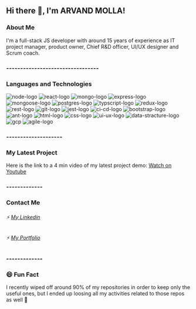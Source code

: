 ## Hi there 👋, I'm ARVAND MOLLA!



### About Me
I'm a full-stack JS developer with around 15 years of experience as IT project manager, product owner, Chief R&D officer, UI/UX designer and Scrum coach.

### ---------------------------------


### Languages and Technologies

![node-logo](https://user-images.githubusercontent.com/80462107/137308744-40caf066-4fb0-42df-8714-89c209442f59.png)
![react-logo](https://user-images.githubusercontent.com/80462107/137308803-2e53a4c4-e9b7-4b9b-a2f4-6a16a12cac61.png)
![mongo-logo](https://user-images.githubusercontent.com/80462107/137308914-5c7944e3-84e8-4c01-bd70-f478c3e9a5e5.png)
![express-logo](https://user-images.githubusercontent.com/80462107/137308931-a0f10f50-b828-429e-80a2-f835671cb3d0.png)
![mongoose-logo](https://user-images.githubusercontent.com/80462107/137308969-b83a74f4-778d-4d1e-9363-1b839be22019.png)
![postgres-logo](https://user-images.githubusercontent.com/80462107/137308986-40d7ab47-6111-46b6-bacf-885e85cc6568.png)
![typscript-logo](https://user-images.githubusercontent.com/80462107/137309099-3caf95c2-f3ac-4634-88a8-f68d7fe103bd.png)
![redux-logo](https://user-images.githubusercontent.com/80462107/137309106-d43615e6-9540-4cb8-a117-fcc8a79da5f8.png)
![rest-logo](https://user-images.githubusercontent.com/80462107/137309145-092266e0-69cb-4bf1-a8d0-5c49900daf17.png)
![git-logo](https://user-images.githubusercontent.com/80462107/137309190-2dbb9197-0e74-48d3-9ae6-7fe8449cf5e5.png)
![jest-logo](https://user-images.githubusercontent.com/80462107/137309198-2c643c96-e505-4cd7-b858-8954599b0d07.png)
![ci-cd-logo](https://user-images.githubusercontent.com/80462107/137309250-35db8fec-00a4-422c-a1b6-9941f1f662c7.png)
![bootstrap-logo](https://user-images.githubusercontent.com/80462107/137309266-31fcdf8c-4c77-4c25-8227-4ecd89567d54.png)
![ant-logo](https://user-images.githubusercontent.com/80462107/137309278-fc98c552-8634-4157-b6e3-1d54ed3aee14.png)
![html-logo](https://user-images.githubusercontent.com/80462107/137309371-a12f41b0-5d89-4d13-9e4f-379d7ce55efc.png)
![css-logo](https://user-images.githubusercontent.com/80462107/137309379-4ee4d313-fd8d-4797-ad01-756a71886fad.png)
![ui-ux-logo](https://user-images.githubusercontent.com/80462107/137309467-e303baae-d2dc-45a2-85fb-cc1dfb14e120.png)
![data-stracture-logo](https://user-images.githubusercontent.com/80462107/137309488-70ef77e5-f692-4df3-b7f8-919ea24f01fa.png)
![gcp](https://user-images.githubusercontent.com/80462107/137309546-ad3ceea5-0ff4-4677-87d7-1f02b2cd233d.png)
![agile-logo](https://user-images.githubusercontent.com/80462107/137309559-e6d7609d-37db-4e97-9fe5-ef5598eb014b.png)

### --------------------
### My Latest Project
Here is the link to a 4 min video of my latest project demo:
[Watch on Youtube](https://www.youtube.com/watch?v=T8RUoKBPZRM&list=PLIz8i-HCdhvkeJKmje4IEon5yvFTD6XCk&index=10)


### -------------
### Contact Me

###### ⚡ [My Linkedin](https://www.linkedin.com/in/arvandmolla/)
###### ⚡ [My Portfolio](https://www.arvand-molla.com)




### -------------

### 😄 Fun Fact
I recently wiped off around 90% of my repositories in order to keep only the useful ones, but I ended up loosing all my activities related to those repos as well 🙈 




<!--
**ArvandMolla/ArvandMolla** is a ✨ _special_ ✨ repository because its `README.md` (this file) appears on your GitHub profile.

Here are some ideas to get you started:

- 🔭 I’m currently working on ...
- 🌱 I’m currently learning ...
- 👯 I’m looking to collaborate on ...
- 🤔 I’m looking for help with ...
- 💬 Ask me about ...
- 📫 How to reach me: ...
- 😄 Pronouns: ...
- ⚡ Fun fact: ...
-->
